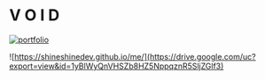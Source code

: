 
# V O I D 
[![portfolio](https://img.shields.io/badge/my_portfolio-000?style=for-the-badge&logo=ko-fi&logoColor=white)](https://shineshinedev.github.io/me/)

![https://shineshinedev.github.io/me/](https://drive.google.com/uc?export=view&id=1yBlWyQnVHSZb8HZ5NppqznR5SljZGlf3)




 

